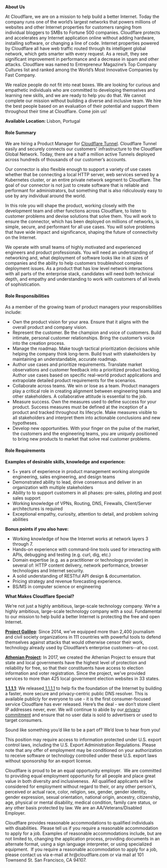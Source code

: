 <div class="content-intro">
	<div><strong>About Us</strong></div>
	<div>
		<p>At Cloudflare, we are on a mission to help build a better Internet. Today the company runs one of the world’s largest networks that powers millions of websites and other Internet properties for customers ranging from individual bloggers to SMBs to Fortune 500 companies. Cloudflare protects and accelerates any Internet application online without adding hardware, installing software, or changing a line of code. Internet properties powered by Cloudflare all have web traffic routed through its intelligent global network, which gets smarter with every request. As a result, they see significant improvement in performance and a decrease in spam and other attacks. Cloudflare was named to Entrepreneur Magazine’s Top Company Cultures list and ranked among the World’s Most Innovative Companies by Fast Company.&nbsp;</p>
		<p><span style="font-weight: 400;">We realize people do not fit into neat boxes. We are looking for curious and empathetic individuals who are committed to developing themselves and learning new skills, and we are ready to help you do that. We cannot complete our mission without building a diverse and inclusive team. We hire the best people based on an evaluation of their potential and support them throughout their time at Cloudflare. Come join us!&nbsp;</span></p>
	</div>
</div>
<p><strong>Available Location: </strong>Lisbon, Portugal</p>
<h4><strong>Role Summary&nbsp;</strong></h4>
<p>We are hiring a Product Manager for <a href="https://developers.cloudflare.com/cloudflare-one/connections/connect-networks/">Cloudflare Tunnel</a>. Cloudflare Tunnel easily and securely connects our customers' infrastructure to the Cloudflare Global Network. Today, there are a half a million active Tunnels deployed across hundreds of thousands of our customer’s accounts.</p>
<p>Our connector is also flexible enough to support a variety of use cases whether that be connecting a local HTTP server, web services served by a Kubernetes cluster, or an entire private network segment to Cloudflare. The goal of our connector is not just to create software that is reliable and performant for administrators, but something that is also ridiculously easy to use by any individual around the world.&nbsp;</p>
<p>In this role you will shape the product, working closely with the development team and other functions across Cloudflare, to listen to customer problems and devise solutions that solve them. You will work to ensure the connector, which has been deployed on millions of networks, is simple, secure, and performant for all use cases. You will solve problems that have wide impact and significance, shaping the future of connectivity on the Internet.</p>
<p>We operate with small teams of highly motivated and experienced engineers and product professionals. You will need an understanding of networking and, what deployment of software looks like in all sizes of companies and the ability to help customers troubleshoot complex deployment issues. As a product that has low level network interactions with all parts of the enterprise stack, candidates will need both technical depth, and empathy and understanding to work with customers of all levels of sophistication.&nbsp;</p>
<h4><strong>Role Responsibilities&nbsp;</strong></h4>
<p>As a member of the growing team of product managers your responsibilities include:&nbsp;</p>
<ul>
	<li>Own the product vision for your area. Ensure that it aligns with the overall product and company vision.</li>
	<li>Represent the customer. Be the champion and voice of customers. Build intimate, personal customer relationships. Bring the customer’s voice into the creation process.</li>
	<li>Manage the roadmap. Make tough tactical prioritization decisions while helping the company think long-term. Build trust with stakeholders by maintaining an understandable, accurate roadmap.</li>
	<li>Author use cases and prioritize requirements. Translate market observations and customer feedback into a prioritized product backlog. Author use cases based on specific real-world product applications and extrapolate detailed product requirements for the scenarios.</li>
	<li>Collaborate across teams. We win or lose as a team. Product managers play a critical role in creating alignment between engineering teams and other stakeholders. A collaborative attitude is essential to the job.</li>
	<li>Measure success. Own the measures used to define success for your product. Success measures must be defined at the inception of a product and tracked throughout its lifecycle. Make measures visible to all stakeholders and interpret them into actionable conclusions and new hypotheses.</li>
	<li>Develop new opportunities. With your finger on the pulse of the market, the customers and the engineering teams, you are uniquely positioned to bring new products to market that solve real customer problems.</li>
</ul>
<h4><strong>Role Requirements</strong></h4>
<p><strong>Examples of desirable skills, knowledge and experience:</strong></p>
<ul>
	<li>5+ years of experience in product management working alongside engineering, sales engineering, and design teams</li>
	<li>Demonstrated ability to lead, drive consensus and deliver in an organization with multiple stakeholders</li>
	<li>Ability to to support customers in all phases: pre-sales, piloting and post sales support</li>
	<li>Working knowledge of VPNs, Routing, DNS, Firewalls, Client/Server architectures is required</li>
	<li>Exceptional empathy, curiosity, attention to detail, and problem solving abilities</li>
</ul>
<p><strong>Bonus points if you also have:&nbsp;</strong></p>
<ul>
	<li>Working knowledge of how the Internet works at network layers 3 through 7.</li>
	<li>Hands-on experience with command-line tools used for interacting with APIs, debugging and testing (e.g. curl, dig, etc.)</li>
	<li>Domain expertise (e.g. as a practitioner or technology provider) in several of: HTTP content delivery, network performance, browser technologies and Internet security.</li>
	<li>A solid understanding of RESTful API design &amp; documentation.</li>
	<li>Pricing strategy and revenue forecasting experience.</li>
	<li>BS/MS in computer science or engineering</li>
</ul>
<div class="content-conclusion">
	<p><strong>What Makes Cloudflare Special?</strong></p>
	<p><span style="font-weight: 400;">We’re not just a highly ambitious, large-scale technology company. We’re a highly ambitious, large-scale technology company with a soul. Fundamental to our mission to help build a better Internet is protecting the free and open Internet.</span></p>
	<p><a href="https://blog.cloudflare.com/protecting-free-expression-online/"><strong>Project Galileo</strong></a><span style="font-weight: 400;">: Since 2014, we've equipped more than 2,400 journalism and civil society organizations in 111 countries with powerful tools to defend themselves against attacks that would otherwise censor their work, technology already used by Cloudflare’s enterprise customers--at no cost.</span></p>
	<p><strong><a href="https://www.cloudflare.com/athenian/">Athenian Project</a></strong><span style="font-weight: 400;">: In 2017, we created the Athenian Project to ensure that state and local governments have the highest level of protection and reliability for free, so that their constituents have access to election information and voter registration. Since the project, we've provided services to more than 425 local government election websites in 33 states.</span></p>
	<p><a href="https://1.1.1.1/"><strong>1.1.1.1</strong></a><span style="font-weight: 400;">: We released</span><a href="https://1.1.1.1/"> <span style="font-weight: 400;">1.1.1.1</span></a><span style="font-weight: 400;"> to help fix the foundation of the Internet by building a faster, more secure and privacy-centric public DNS resolver. This is available publicly for everyone to use - it is the first consumer-focused service Cloudflare has ever released. Here’s the deal - we don’t store client IP addresses never, ever. We will continue to abide by our</span><a href="https://developers.cloudflare.com/1.1.1.1/privacy/public-dns-resolver"> privacy commitment</a><span style="font-weight: 400;"> and ensure that no user data is sold to advertisers or used to target consumers.</span></p>
	<p><span style="font-weight: 400;">Sound like something you’d like to be a part of? We’d love to hear from you!</span></p>
	<p><span style="font-weight: 400;">This position may require access to information protected under U.S. export control laws, including the U.S. Export Administration Regulations. Please note that any offer of employment may be conditioned on your authorization to receive software or technology controlled under these U.S. export laws without sponsorship for an export license.</span></p>
	<p><span style="font-weight: 400;">Cloudflare is proud to be an equal opportunity employer. &nbsp;We are committed to providing equal employment opportunity for all people and place great value in both diversity and inclusiveness. &nbsp;All qualified applicants will be considered for employment without regard to their, or any other person's, perceived or actual</span> <span style="font-weight: 400;">race, color, religion, sex, gender, gender identity, gender expression, sexual orientation, national origin, ancestry, citizenship, age, physical or mental disability, medical condition, family care status, or any other basis protected by law. </span><span style="font-weight: 400;">We are an AA/Veterans/Disabled Employer.</span></p>
	<p><span style="font-weight: 400;">Cloudflare provides reasonable accommodations to qualified individuals with disabilities. &nbsp;Please tell us if you require a reasonable accommodation to apply for a job. Examples of reasonable accommodations include, but are not limited to, changing the application process, providing documents in an alternate format, using a sign language interpreter, or using specialized equipment. &nbsp;If you require a reasonable accommodation to apply for a job, please contact us via e-mail at </span><span style="font-weight: 400;">hr@cloudflare.com</span><span style="font-weight: 400;"> or via mail at 101 Townsend St. San Francisco, CA 94107.</span></p>
</div>